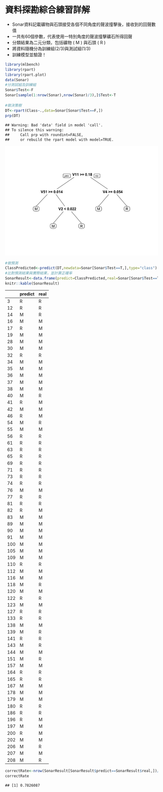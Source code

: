資料探勘綜合練習詳解
================

-   Sonar資料記載礦物與石頭接受各個不同角度的聲波撞擊後，接收到的回聲數值
-   一共有60個參數，代表使用一特別角度的聲波撞擊礦石所得回聲
-   分類結果為二元分類，包括礦物 ( M ) 與石頭 ( R )
-   將資料隨機分為訓練組(2/3)與測試組(1/3)
-   訓練模型並驗證！

``` r
library(mlbench)
library(rpart)
library(rpart.plot)
data(Sonar)
#分測試組及訓練組
Sonar$Test<-F
Sonar[sample(1:nrow(Sonar),nrow(Sonar)/3),]$Test<-T

#做決策樹
DT<-rpart(Class~.,data=Sonar[Sonar$Test==F,])
prp(DT)
```

    ## Warning: Bad 'data' field in model 'call'.
    ## To silence this warning:
    ##     Call prp with roundint=FALSE,
    ##     or rebuild the rpart model with model=TRUE.

![](DMAns20180809_files/figure-markdown_github/unnamed-chunk-1-1.png)

``` r
#做預測
ClassPredicted<-predict(DT,newdata=Sonar[Sonar$Test==T,],type="class")
#比對預測結果與實際結果，並計算正確率
SonarResult<-data.frame(predict=ClassPredicted,real=Sonar[Sonar$Test==T,]$Class)
knitr::kable(SonarResult)
```

|     | predict | real |
|-----|:--------|:-----|
| 3   | R       | R    |
| 12  | R       | R    |
| 14  | M       | R    |
| 16  | M       | M    |
| 17  | R       | M    |
| 19  | M       | M    |
| 28  | M       | M    |
| 30  | M       | M    |
| 32  | R       | R    |
| 34  | M       | M    |
| 35  | M       | M    |
| 36  | M       | M    |
| 37  | M       | M    |
| 38  | M       | M    |
| 40  | M       | R    |
| 41  | R       | M    |
| 42  | M       | M    |
| 46  | R       | M    |
| 54  | M       | R    |
| 55  | M       | M    |
| 56  | R       | R    |
| 61  | R       | R    |
| 63  | R       | R    |
| 65  | R       | R    |
| 69  | R       | R    |
| 71  | R       | R    |
| 73  | R       | R    |
| 74  | R       | R    |
| 76  | M       | M    |
| 77  | R       | R    |
| 81  | R       | R    |
| 82  | R       | M    |
| 83  | M       | M    |
| 89  | M       | M    |
| 90  | M       | M    |
| 91  | M       | M    |
| 100 | M       | M    |
| 105 | M       | M    |
| 109 | M       | M    |
| 110 | R       | R    |
| 112 | M       | M    |
| 116 | M       | M    |
| 118 | M       | R    |
| 120 | M       | M    |
| 122 | R       | R    |
| 123 | M       | M    |
| 127 | R       | R    |
| 133 | R       | R    |
| 138 | M       | M    |
| 139 | M       | R    |
| 141 | R       | R    |
| 143 | M       | R    |
| 144 | M       | M    |
| 151 | M       | R    |
| 157 | M       | M    |
| 164 | R       | R    |
| 165 | R       | R    |
| 167 | M       | M    |
| 178 | M       | M    |
| 179 | M       | M    |
| 180 | R       | R    |
| 186 | R       | R    |
| 196 | R       | M    |
| 197 | M       | M    |
| 200 | R       | M    |
| 202 | M       | M    |
| 206 | M       | R    |
| 207 | M       | M    |
| 208 | M       | R    |

``` r
correctRate<-nrow(SonarResult[SonarResult$predict==SonarResult$real,])/nrow(SonarResult)
correctRate
```

    ## [1] 0.7826087
